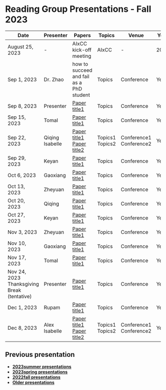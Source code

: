 # Reading Group Presentations - Fall 2023
| Date         | Presenter | Papers                                                                                                                       | Topics                          | Venue              | Year            | Recording     | Slides     |
|--------------|-----------|------------------------------------------------------------------------------------------------------------------------------|---------------------------------|--------------------|-----------------|-----------|--------|
|August 25, 2023| - | AIxCC kick-off meeting | AIxCC | - | 2023 | [Recording](link) | [Slides](link) |
|Sep 1, 2023| Dr. Zhao | how to succeed and fail as a PhD student | Topics | Conference | Year | [Recording1](link) | [Slides](link) |
|Sep 8, 2023| Presenter | [Paper title1](link) | Topics | Conference | Year | [Recording1](link) | [Slides](link) |
|Sep 15, 2023| Tomal | [Paper title1](link) | Topics | Conference | Year | [Recording1](link) | [Slides](link) |
|Sep 22, 2023| Qiqing <br> Isabelle | [Paper title1](link) <br> [Paper title2](Link) | Topics1 <br> Topics2 | Conference1 <br> Conference2 | Year|||
|Sep 29, 2023| Keyan | [Paper title1](link) | Topics | Conference | Year | [Recording1](link) | [Slides](link) |
|Oct 6, 2023| Gaoxiang | [Paper title1](link) | Topics | Conference | Year | [Recording1](link) | [Slides](link) |
|Oct 13, 2023| Zheyuan | [Paper title1](link) | Topics | Conference | Year | [Recording1](link) | [Slides](link) |
|Oct 20, 2023| Qiqing | [Paper title1](link) | Topics | Conference | Year | [Recording1](link) | [Slides](link) |
|Oct 27, 2023| Keyan | [Paper title1](link) | Topics | Conference | Year | [Recording1](link) | [Slides](link) |
|Nov 3, 2023| Zheyuan | [Paper title1](link) | Topics | Conference | Year | [Recording1](link) | [Slides](link) |
|Nov 10, 2023| Gaoxiang | [Paper title1](link) | Topics | Conference | Year | [Recording1](link) | [Slides](link) |
|Nov 17, 2023| Tomal | [Paper title1](link) | Topics | Conference | Year | [Recording1](link) | [Slides](link) |
|Nov 24, 2023 Thanksgiving Break (tentative) | Presenter | [Paper title1](link) | Topics | Conference | Year | [Recording1](link) | [Slides](link) |
|Dec 1, 2023| Rupam | [Paper title1](link) | Topics | Conference | Year | [Recording1](link) | [Slides](link) |
|Dec 8, 2023| Alex <br> Isabelle | [Paper title1](link) <br> [Paper title2](Link) | Topics1 <br> Topics2 | Conference1 <br> Conference2 | Year|||


## Previous presentation
- **[2023summer presentations](history/2023summer.md)**
- **[2023spring presentations](history/2023spring.md)**
- **[2022fall presentations](history/2022fall.md)**
- **[Older presentations](history/History.md)**
